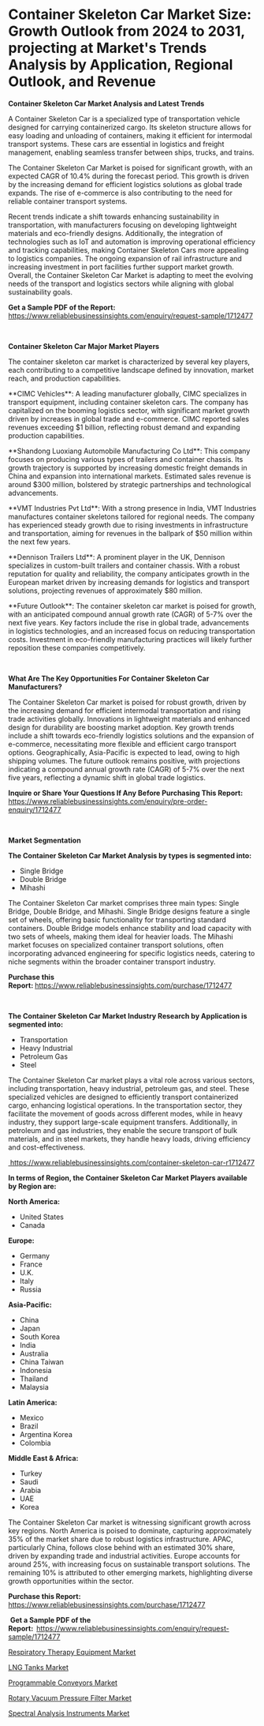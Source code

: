 <p><h1>Container Skeleton Car Market Size: Growth Outlook from 2024 to 2031, projecting at Market's Trends Analysis by Application, Regional Outlook, and Revenue</h1></p><p><strong>Container Skeleton Car Market Analysis and Latest Trends</strong></p>
<p><p>A Container Skeleton Car is a specialized type of transportation vehicle designed for carrying containerized cargo. Its skeleton structure allows for easy loading and unloading of containers, making it efficient for intermodal transport systems. These cars are essential in logistics and freight management, enabling seamless transfer between ships, trucks, and trains.</p><p>The Container Skeleton Car Market is poised for significant growth, with an expected CAGR of 10.4% during the forecast period. This growth is driven by the increasing demand for efficient logistics solutions as global trade expands. The rise of e-commerce is also contributing to the need for reliable container transport systems.</p><p>Recent trends indicate a shift towards enhancing sustainability in transportation, with manufacturers focusing on developing lightweight materials and eco-friendly designs. Additionally, the integration of technologies such as IoT and automation is improving operational efficiency and tracking capabilities, making Container Skeleton Cars more appealing to logistics companies. The ongoing expansion of rail infrastructure and increasing investment in port facilities further support market growth. Overall, the Container Skeleton Car Market is adapting to meet the evolving needs of the transport and logistics sectors while aligning with global sustainability goals.</p></p>
<p><strong>Get a Sample PDF of the Report:&nbsp;</strong> <a href="https://www.reliablebusinessinsights.com/enquiry/request-sample/1712477?utm_campaign=1781&utm_medium=2&utm_source=Github&utm_content=ia&utm_term=22102024&utm_id=container-skeleton-car">https://www.reliablebusinessinsights.com/enquiry/request-sample/1712477</a></p>
<p>&nbsp;</p>
<p><strong>Container Skeleton Car Major Market Players</strong></p>
<p><p>The container skeleton car market is characterized by several key players, each contributing to a competitive landscape defined by innovation, market reach, and production capabilities.</p><p>**CIMC Vehicles**: A leading manufacturer globally, CIMC specializes in transport equipment, including container skeleton cars. The company has capitalized on the booming logistics sector, with significant market growth driven by increases in global trade and e-commerce. CIMC reported sales revenues exceeding $1 billion, reflecting robust demand and expanding production capabilities.</p><p>**Shandong Luoxiang Automobile Manufacturing Co Ltd**: This company focuses on producing various types of trailers and container chassis. Its growth trajectory is supported by increasing domestic freight demands in China and expansion into international markets. Estimated sales revenue is around $300 million, bolstered by strategic partnerships and technological advancements.</p><p>**VMT Industries Pvt Ltd**: With a strong presence in India, VMT Industries manufactures container skeletons tailored for regional needs. The company has experienced steady growth due to rising investments in infrastructure and transportation, aiming for revenues in the ballpark of $50 million within the next few years.</p><p>**Dennison Trailers Ltd**: A prominent player in the UK, Dennison specializes in custom-built trailers and container chassis. With a robust reputation for quality and reliability, the company anticipates growth in the European market driven by increasing demands for logistics and transport solutions, projecting revenues of approximately $80 million.</p><p>**Future Outlook**: The container skeleton car market is poised for growth, with an anticipated compound annual growth rate (CAGR) of 5-7% over the next five years. Key factors include the rise in global trade, advancements in logistics technologies, and an increased focus on reducing transportation costs. Investment in eco-friendly manufacturing practices will likely further reposition these companies competitively.</p></p>
<p>&nbsp;</p>
<p><strong>What Are The Key Opportunities For Container Skeleton Car Manufacturers?</strong></p>
<p><p>The Container Skeleton Car market is poised for robust growth, driven by the increasing demand for efficient intermodal transportation and rising trade activities globally. Innovations in lightweight materials and enhanced design for durability are boosting market adoption. Key growth trends include a shift towards eco-friendly logistics solutions and the expansion of e-commerce, necessitating more flexible and efficient cargo transport options. Geographically, Asia-Pacific is expected to lead, owing to high shipping volumes. The future outlook remains positive, with projections indicating a compound annual growth rate (CAGR) of 5-7% over the next five years, reflecting a dynamic shift in global trade logistics.</p></p>
<p><strong>Inquire or Share Your Questions If Any Before Purchasing This Report:</strong> <a href="https://www.reliablebusinessinsights.com/enquiry/pre-order-enquiry/1712477?utm_campaign=1781&utm_medium=2&utm_source=Github&utm_content=ia&utm_term=22102024&utm_id=container-skeleton-car">https://www.reliablebusinessinsights.com/enquiry/pre-order-enquiry/1712477</a></p>
<p>&nbsp;</p>
<p><strong>Market Segmentation</strong></p>
<p><strong>The Container Skeleton Car Market Analysis by types is segmented into:</strong></p>
<p><ul><li>Single Bridge</li><li>Double Bridge</li><li>Mihashi</li></ul></p>
<p><p>The Container Skeleton Car market comprises three main types: Single Bridge, Double Bridge, and Mihashi. Single Bridge designs feature a single set of wheels, offering basic functionality for transporting standard containers. Double Bridge models enhance stability and load capacity with two sets of wheels, making them ideal for heavier loads. The Mihashi market focuses on specialized container transport solutions, often incorporating advanced engineering for specific logistics needs, catering to niche segments within the broader container transport industry.</p></p>
<p><strong>Purchase this Report:&nbsp;</strong><a href="https://www.reliablebusinessinsights.com/purchase/1712477?utm_campaign=1781&utm_medium=2&utm_source=Github&utm_content=ia&utm_term=22102024&utm_id=container-skeleton-car">https://www.reliablebusinessinsights.com/purchase/1712477</a></p>
<p>&nbsp;</p>
<p><strong>The Container Skeleton Car Market Industry Research by Application is segmented into:</strong></p>
<p><ul><li>Transportation</li><li>Heavy Industrial</li><li>Petroleum Gas</li><li>Steel</li></ul></p>
<p><p>The Container Skeleton Car market plays a vital role across various sectors, including transportation, heavy industrial, petroleum gas, and steel. These specialized vehicles are designed to efficiently transport containerized cargo, enhancing logistical operations. In the transportation sector, they facilitate the movement of goods across different modes, while in heavy industry, they support large-scale equipment transfers. Additionally, in petroleum and gas industries, they enable the secure transport of bulk materials, and in steel markets, they handle heavy loads, driving efficiency and cost-effectiveness.</p></p>
<p><a href="https://www.reliablebusinessinsights.com/container-skeleton-car-r1712477?utm_campaign=1781&utm_medium=2&utm_source=Github&utm_content=ia&utm_term=22102024&utm_id=container-skeleton-car">&nbsp;https://www.reliablebusinessinsights.com/container-skeleton-car-r1712477</a></p>
<p><strong>In terms of Region, the Container Skeleton Car Market Players available by Region are:</strong></p>
<p>
    <p> <strong> North America: </strong>
        <ul>
            <li>United States</li>
            <li>Canada</li>
        </ul>
        </p> 
    <p> <strong> Europe: </strong>
        <ul>
            <li>Germany</li>
            <li>France</li>
            <li>U.K.</li>
            <li>Italy</li>
            <li>Russia</li>
        </ul>
        </p> 
    <p> <strong> Asia-Pacific: </strong>
        <ul>
            <li>China</li>
            <li>Japan</li>
            <li>South Korea</li>
            <li>India</li>
            <li>Australia</li>
            <li>China Taiwan</li>
            <li>Indonesia</li>
            <li>Thailand</li>
            <li>Malaysia</li>
        </ul>
        </p> 
    <p> <strong> Latin America: </strong>
        <ul>
            <li>Mexico</li>
            <li>Brazil</li>
            <li>Argentina Korea</li>
            <li>Colombia</li>
        </ul>
        </p> 
    <p> <strong> Middle East & Africa: </strong>
        <ul>
            <li>Turkey</li>
            <li>Saudi</li>
            <li>Arabia</li>
            <li>UAE</li>
            <li>Korea</li>
        </ul>
    </p>
    </p>
<p><p>The Container Skeleton Car market is witnessing significant growth across key regions. North America is poised to dominate, capturing approximately 35% of the market share due to robust logistics infrastructure. APAC, particularly China, follows close behind with an estimated 30% share, driven by expanding trade and industrial activities. Europe accounts for around 25%, with increasing focus on sustainable transport solutions. The remaining 10% is attributed to other emerging markets, highlighting diverse growth opportunities within the sector.</p></p>
<p><strong>Purchase this Report: </strong><a href="https://www.reliablebusinessinsights.com/purchase/1712477?utm_campaign=1781&utm_medium=2&utm_source=Github&utm_content=ia&utm_term=22102024&utm_id=container-skeleton-car">https://www.reliablebusinessinsights.com/purchase/1712477</a></p>
<p>&nbsp;<strong>Get a Sample PDF of the Report:&nbsp;&nbsp;</strong><a href="https://www.reliablebusinessinsights.com/enquiry/request-sample/1712477?utm_campaign=1781&utm_medium=2&utm_source=Github&utm_content=ia&utm_term=22102024&utm_id=container-skeleton-car">https://www.reliablebusinessinsights.com/enquiry/request-sample/1712477</a></p>
<p><strong></strong></p>
<p><p><a href="https://www.linkedin.com/pulse/respiratory-therapy-equipment-market-industry-trends-wdofe?utm_campaign=1781&utm_medium=2&utm_source=Github&utm_content=ia&utm_term=22102024&utm_id=container-skeleton-car">Respiratory Therapy Equipment Market</a></p><p><a href="https://github.com/lawriesievelwij/Market-Research-Report-List-1/blob/main/lng-tanks-market.md?utm_campaign=1781&utm_medium=2&utm_source=Github&utm_content=ia&utm_term=22102024&utm_id=container-skeleton-car">LNG Tanks Market</a></p><p><a href="https://www.linkedin.com/pulse/global-perspectives-programmable-conveyors-market-trends-challenges-hdxcf?utm_campaign=1781&utm_medium=2&utm_source=Github&utm_content=ia&utm_term=22102024&utm_id=container-skeleton-car">Programmable Conveyors Market</a></p><p><a href="https://www.linkedin.com/pulse/analyzing-rotary-vacuum-pressure-filter-market-dynamics-growth-g9pkf?utm_campaign=1781&utm_medium=2&utm_source=Github&utm_content=ia&utm_term=22102024&utm_id=container-skeleton-car">Rotary Vacuum Pressure Filter Market</a></p><p><a href="https://www.linkedin.com/pulse/spectral-analysis-instruments-sector-surge-138-growth-roadmap-kpp8f?utm_campaign=1781&utm_medium=2&utm_source=Github&utm_content=ia&utm_term=22102024&utm_id=container-skeleton-car">Spectral Analysis Instruments Market</a></p></p>